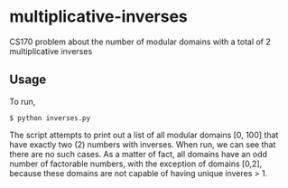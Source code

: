multiplicative-inverses
=======================

CS170 problem about the number of modular domains with a total of 2 multiplicative inverses

Usage
-----

To run,
```
$ python inverses.py
```
The script attempts to print out a list of all modular domains [0, 100] that have exactly two (2) numbers with inverses. When run, we can see that there are no such cases. As a matter of fact, all domains have an odd number of factorable numbers, with the exception of domains [0,2], because these domains are not capable of having unique inveres > 1.
